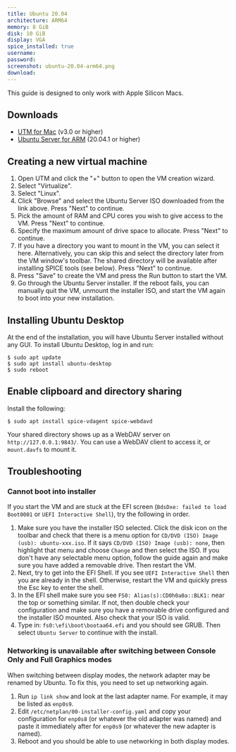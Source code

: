 ```yaml
---
title: Ubuntu 20.04
architecture: ARM64
memory: 8 GiB
disk: 10 GiB
display: VGA
spice_installed: true
username:
password:
screenshot: ubuntu-20.04-arm64.png
download: 
---
```


This guide is designed to only work with Apple Silicon Macs.

## Downloads

* [UTM for Mac](https://github.com/utmapp/UTM/releases) (v3.0 or higher)
* [Ubuntu Server for ARM](https://ubuntu.com/download/server/arm) (20.04.1 or higher)

## Creating a new virtual machine

1. Open UTM and click the "+" button to open the VM creation wizard.
2. Select "Virtualize".
3. Select "Linux".
4. Click "Browse" and select the Ubuntu Server ISO downloaded from the link above. Press "Next" to continue.
5. Pick the amount of RAM and CPU cores you wish to give access to the VM. Press "Next" to continue.
6. Specify the maximum amount of drive space to allocate. Press "Next" to continue.
6. If you have a directory you want to mount in the VM, you can select it here. Alternatively, you can skip this and select the directory later from the VM window's toolbar. The shared directory will be available after installing SPICE tools (see below). Press "Next" to continue.
8. Press "Save" to create the VM and press the Run button to start the VM.
9. Go through the Ubuntu Server installer. If the reboot fails, you can manually quit the VM, unmount the installer ISO, and start the VM again to boot into your new installation.

## Installing Ubuntu Desktop

At the end of the installation, you will have Ubuntu Server installed without any GUI. To install Ubuntu Desktop, log in and run:

```
$ sudo apt update
$ sudo apt install ubuntu-desktop
$ sudo reboot
```

## Enable clipboard and directory sharing

Install the following:

```
$ sudo apt install spice-vdagent spice-webdavd
```

Your shared directory shows up as a WebDAV server on `http://127.0.0.1:9843/`. You can use a WebDAV client to access it, or `mount.davfs` to mount it.

## Troubleshooting

### Cannot boot into installer

If you start the VM and are stuck at the EFI screen (`BdsDxe: failed to load Boot0001` or `UEFI Interactive Shell`), try the following in order.

1. Make sure you have the installer ISO selected. Click the disk icon on the toolbar and check that there is a menu option for `CD/DVD (ISO) Image (usb): ubuntu-xxx.iso`. If it says `CD/DVD (ISO) Image (usb): none`, then highlight that menu and choose `Change` and then select the ISO. If you don't have any selectable menu option, follow the guide again and make sure you have added a removable drive. Then restart the VM.
2. Next, try to get into the EFI Shell. If you see `UEFI Interactive Shell` then you are already in the shell. Otherwise, restart the VM and quickly press the Esc key to enter the shell.
3. In the EFI shell make sure you see `FS0: Alias(s):CD0h0a0a::BLK1:` near the top or something similar. If not, then double check your configuration and make sure you have a removable drive configured and the installer ISO mounted. Also check that your ISO is valid.
4. Type in: `fs0:\efi\boot\bootaa64.efi` and you should see GRUB. Then select `Ubuntu Server` to continue with the install.

### Networking is unavailable after switching between Console Only and Full Graphics modes

When switching between display modes, the network adapter may be renamed by Ubuntu. To fix this, you need to set up networking again.

1. Run `ip link show` and look at the last adapter name. For example, it may be listed as `enp0s9`.
2. Edit `/etc/netplan/00-installer-config.yaml` and copy your configuration for `enp0s8` (or whatever the old adapter was named) and paste it immediately after for `enp0s9` (or whatever the new adapter is named).
3. Reboot and you should be able to use networking in both display modes.
